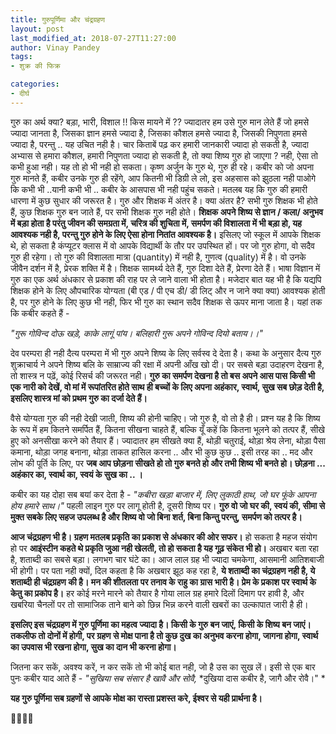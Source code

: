 ```yaml
---
title: गुरुपूर्णिमा और चंद्रग्रहण
layout: post
last_modified_at: 2018-07-27T11:27:00
author: Vinay Pandey
tags:
- शुक्र की फिक्र

categories:
- दीर्घ
---
```

गुरु का अर्थ क्या? 
बड़ा, भारी, विशाल !! 
किस मायने में ?? 
ज्यादातर हम उसे गुरु मान लेते हैं
जो हमसे ज्यादा जानता है,
जिसका ज्ञान हमसे ज्यादा है,
जिसका कौशल हमसे ज्यादा है,
जिसकी निपुणता हमसे ज्यादा है,
परन्तु .. यह उचित नही है।
चार किताबें पढ़ कर हमारी जानकारी ज्यादा हो सकती है, ज्यादा अभ्यास से हमारा कौशल, हमारी निपुणता ज्यादा हो सकती है,  तो क्या शिष्य गुरु हो जाएगा ? नही, ऐसा तो कभी हुआ नही। यह तो हो भी नही हो सकता। कृष्ण अर्जुन के गुरु थे, गुरु ही रहे। कबीर को जो अपना गुरु मानते हैं, कबीर उनके गुरु ही रहेंगे, आप कितनी भी डिग्री ले लो, इस अहसास को झुठला नही पाओगे कि कभी भी ..यानी कभी भी .. कबीर के आसपास भी नही पहुंच सकते। मतलब यह कि गुरु की हमारी धारणा में कुछ सुधार की जरूरत है। 
गुरु और शिक्षक में अंतर है। 
क्या अंतर है? 
सभी गुरु शिक्षक भी होते हैं, कुछ शिक्षक गुरु बन जाते हैं, पर सभी शिक्षक गुरु नही होते। **शिक्षक अपने शिष्य से ज्ञान / कला/ अनुभव में बड़ा होता है परंतु जीवन की समग्रता में, चरित्र की शुचिता में, समर्पण की विशालता में भी बड़ा हो, यह आवश्यक नही है, परन्तु गुरु होने के लिए ऐसा होना नितांत आवश्यक है।** इसिलए जो स्कूल में आपके शिक्षक थे, हो सकता है कंप्यूटर क्लास में वो आपके विद्यार्थी के तौर पर उपस्थित हों। पर जो गुरु होगा, वो सदैव गुरु ही रहेगा। तो गुरु की विशालता मात्रा (quantity) में नही है, गुणत्व (quality) में है। वो उनके जीवैन दर्शन में है, प्रेरक शक्ति में है। शिक्षक सामर्थ्य देते हैं, गुरु दिशा देते हैं, प्रेरणा देते हैं। भाषा विज्ञान में गुरु का एक अर्थ अंधकार से प्रकाश की राह पर ले जाने वाला भी होता है। 
मजेदार बात यह भी है कि यद्यपि शिक्षक होने के लिए औपचारिक योग्यता (बी एड / पी एच डी/ डी लिट् और न जाने क्या क्या) आवश्यक होती है, पर गुरु होने के लिए कुछ भी नही, फिर भी गुरु का स्थान सदैव शिक्षक से ऊपर माना जाता है। यहां तक कि कबीर कहते हैं -

*"गुरू गोविन्द दोऊ खड़े, काके लागूं पांय।*
*बलिहारी गुरू अपने गोविन्द दियो बताय।।"*

देव परम्परा ही नही दैत्य परम्परा में भी गुरु अपने शिष्य के लिए सर्वस्व दे देता है। कथा के अनुसार दैत्य गुरु शुक्राचार्य ने अपने शिष्य बलि के साम्राज्य की रक्षा में अपनी आँख खो दी। पर सबसे बड़ा उदाहरण देखना है, तो शास्त्र न पढ़ें, कोई रिसर्च की जरूरत नही। **गुरु का समर्पण देखना है तो बस अपने आस पास किसी भी एक नारी  को देखें, वो मां में रूपांतरित होते साथ ही बच्चों के लिए अपना अहंकार, स्वार्थ, सुख सब छोड़ देती है, इसलिए शास्त्र मां को प्रथम गुरु का दर्जा देते हैं।**

वैसे योग्यता गुरु की नही देखी जाती, शिष्य की होनी चाहिए। जो गुरु है, वो तो है ही। प्रश्न यह है कि शिष्य के रूप में हम कितने समर्पित हैं, कितना सीखना चाहते हैं, बल्कि यूँ कहें कि कितना भूलने को तत्पर हैं, सीखे हुए को अनसीखा करने को तैयार हैं। ज्यादातर हम सीखते क्या हैं, थोड़ी चतुराई, थोड़ा श्रेय लेना, थोड़ा पैसा कमाना, थोड़ा जगह बनाना, थोड़ा ताकत हासिल करना .. और भी कुछ कुछ .. इसी तरह का .. मद और लोभ की पूर्ति के लिए, पर **जब आप छोड़ना सीखते हो तो गुरु बनते हो और तभी शिष्य भी बनते हो। छोड़ना ... अहंकार का, स्वार्थ का, स्वयं के सुख का .. ।**

कबीर का यह दोहा सब बयां कर देता है -
*"कबीरा खड़ा बाजार में, लिए लुकाठी हाथ,*
*जो घर फूंके आपना होय हमारे साथ।"*
पहली लाइन गुरु पर लागू होती है, दूसरी शिष्य पर। **गुरु वो जो घर की, स्वयं की, सीमा से मुक्त सबके लिए सहज उपलब्ध है और शिष्य वो जो बिना शर्त, बिना किन्तु परन्तु, समर्पण को तत्पर है।**

**आज चंद्रग्रहण भी है। ग्रहण मतलब प्रकृति का प्रकाश से अंधकार की ओर सफर।** हो सकता है महज संयोग हो पर **आइंस्टीन कहते थे प्रकृति जुआ नही खेलती, तो हो सकता है यह गूढ़ संकेत भी हो।** अखबार बता रहा है, शताब्दी का सबसे बड़ा। लगभग चार घंटे का। आज लाल ग्रह भी ज्यादा चमकेगा, आसमानी आतिशबाजी भी होगी। पर पता नही क्यों, दिल कहता है कि अखबार झूठ कह रहा है, **ये शताब्दी का चंद्रग्रहण नही है, ये शताब्दी ही चंद्रग्रहण की है। मन की शीतलता पर तनाव के राहु का ग्रास भारी है। प्रेम के प्रकाश पर स्वार्थ के केतु का प्रकोप है।** हर कोई मरने मारने को तैयार है गोया लाल ग्रह हमारे दिलों दिमाग पर हावी है, और खबरिया चैनलों पर तो सामाजिक ताने बाने को छिन्न भिन्न करने वाली खबरों का उल्कापात जारी है ही। 

**इसलिए इस चंद्रग्रहण में गुरु पूर्णिमा का महत्व ज्यादा है। किसी के गुरु बन जाएं, किसी के शिष्य बन जाएं। तकलीफ तो दोनों में होगी, पर ग्रहण से मोक्ष पाना है तो कुछ दुख का अनुभव करना होगा, जागना होगा, स्वार्थ का उपवास भी रखना होगा, सुख का दान भी करना होगा।** 

जितना कर सकें, अवश्य करें, 
न कर सकें तो भी कोई बात नही,
जो है उस का सुख लें। 
इसी से एक बार पुनः कबीर याद आते हैं - 
*"सुखिया सब संसार है खावै और सोवै,*
*दुखिया दास कबीर है, जागै और रोवै।" *

**यह गुरु पूर्णिमा सब ग्रहणों से आपके मोक्ष का रास्ता प्रशस्त करे, ईश्वर से यही प्रार्थना है।** 

🙏🌷🌷🙏


